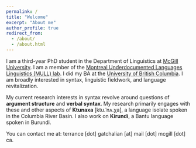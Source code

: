 ```yaml
---
permalink: /
title: "Welcome"
excerpt: "About me"
author_profile: true
redirect_from: 
  - /about/
  - /about.html
---
```


I am a third-year PhD student in the Department of Linguistics at [McGill University](https://www.mcgill.ca/linguistics/). I am a member of the [Montreal Underdocumented Languages Linguistics (MULL) lab](https://mull-lab.org/). I did my BA at the [University of British Columbia](https://linguistics.ubc.ca/). I am broadly interested in syntax, linguistic fieldwork, and language revitalization. 

My current research interests in syntax revolve around questions of **argument structure** and **verbal syntax**. My research primarily engages with these and other aspects of **Ktunaxa** \[ktu.ˈnʌ.χa], a language isolate spoken in the Columbia River Basin. I also work on **Kirundi**, a Bantu language spoken in Burundi.

You can contact me at: terrance \[dot] gatchalian \[at] mail \[dot] mcgill \[dot] ca.
